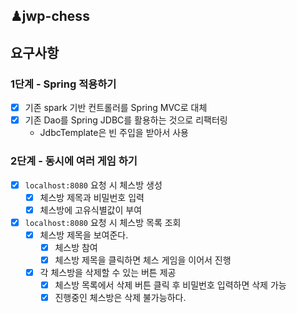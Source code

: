 ## ♟jwp-chess

## 요구사항

### 1단계 - Spring 적용하기

- [x] 기존 spark 기반 컨트롤러를 Spring MVC로 대체
- [x] 기존 Dao를 Spring JDBC를 활용하는 것으로 리팩터링
    - JdbcTemplate은 빈 주입을 받아서 사용

### 2단계 - 동시에 여러 게임 하기

- [x] `localhost:8080` 요청 시 체스방 생성
    - [x] 체스방 제목과 비밀번호 입력
    - [x] 체스방에 고유식별값이 부여
- [x] `localhost:8080` 요청 시 체스방 목록 조회
    - [x] 체스방 제목을 보여준다.
        - [x] 체스방 참여
        - [x] 체스방 제목을 클릭하면 체스 게임을 이어서 진행
    - [x] 각 체스방을 삭제할 수 있는 버튼 제공
        - [x] 체스방 목록에서 삭제 버튼 클릭 후 비밀번호 입력하면 삭제 가능
        - [x] 진행중인 체스방은 삭제 불가능하다.